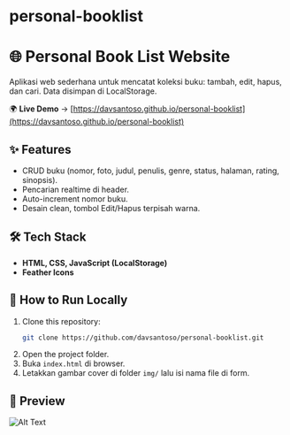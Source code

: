 # personal-booklist
# 🌐 Personal Book List Website
Aplikasi web sederhana untuk mencatat koleksi buku: tambah, edit, hapus, dan cari. Data disimpan di LocalStorage.

🌍 **Live Demo** → [https://davsantoso.github.io/personal-booklist](https://davsantoso.github.io/personal-booklist)  

## ✨ Features
- CRUD buku (nomor, foto, judul, penulis, genre, status, halaman, rating, sinopsis).
- Pencarian realtime di header.
- Auto-increment nomor buku.
- Desain clean, tombol Edit/Hapus terpisah warna.

## 🛠️ Tech Stack
- **HTML, CSS, JavaScript (LocalStorage)**
- **Feather Icons**

## 🚀 How to Run Locally
1. Clone this repository:  
   ```bash
   git clone https://github.com/davsantoso/personal-booklist.git
2. Open the project folder.
3. Buka `index.html` di browser.
4. Letakkan gambar cover di folder `img/` lalu isi nama file di form.

## 📸 Preview
![Alt Text](img/preview.png)